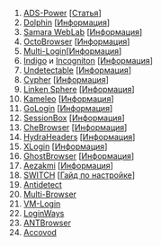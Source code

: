 1. [ADS-Power](https://app.adspower.net/registration) [[Статья](../Инструменты/Антидетект-браузеры/Антидетект-браузер%20AdsPower.md)]
2. [Dolphin](https://anty.dolphin.ru.com/) [[Информация](../Инструменты/Антидетект-браузеры/Антидетект-браузер%20Dolphin.md)]
3. [Samara WebLab](http://samara-weblab.ru/) [[Информация](../Инструменты/Антидетект-браузеры/Антидетект-браузер%20Samara%20WebLab.md)]
4. [OctoBrowser](https://octobrowser.net/#download) [[Информация](../Инструменты/Антидетект-браузеры/Антидетект-браузер%20OctoBrowser.md)]
5. [Multi-Login](https://multilogin.com/)[[Информация](../Инструменты/Антидетект-браузеры/Антидетект-браузер%20Multi-Login.md)]
6. [Indigo](https://indigobrowser.com/) и [Incogniton](https://incogniton.com/) [[Информация](../Инструменты/Антидетект-браузеры/Антидетект-браузеры%20Indigo%20и%20Incogniton.md)]
7. [Undetectable](https://undetectable.io/) [[Информация](../Инструменты/Антидетект-браузеры/Антидетект-браузер%20Undetectable.md)]
8. [Cypher](https://cypher-antibrowser.net/index) [[Информация](../Инструменты/Антидетект-браузеры/Антидетект-браузер%20Cypher.md)]
9. [Linken Sphere](https://ls.tenebris.cc/) [[Информация](../Инструменты/Антидетект-браузеры/Антидетект-браузер%20Linken%20Sphere.md)]
10. [Kameleo](https://kameleo.io/) [[Информация](../Инструменты/Антидетект-браузеры/Антидетект-браузер%20Kameleo.md)]
11. [GoLogin](https://gologin.com/pricing) [[Информация](../Инструменты/Антидетект-браузеры/Антидетект-браузер%20GoLogin.md)]
12. [SessionBox](https://sessionbox.io/products/workstation) [[Информация](../Инструменты/Антидетект-браузеры/Антидетект-браузер%20SessionBox.md)]
13. [CheBrowser](https://chebrowser.site/) [[Информация](../Инструменты/Антидетект-браузеры/Антидетект-браузер%20CheBrowser.md)]
14. [HydraHeaders](https://hydraproxy.com/hydraheaders/) [[Информация]()]
15. [XLogin](https://www.xlogin.us/pricing) [[Информация](../Инструменты/Антидетект-браузеры/Антидетект-браузер%20XLogin.md)]
16. [GhostBrowser](https://ghostbrowser.com/) [[Информация](../Инструменты/Антидетект-браузеры/Антидетект-браузер%20GhostBrowser.md)]
17. [Aezakmi](https://aezakmi.run/) [[Информация](../Инструменты/Антидетект-браузеры/Антидетект-браузер%20Aezakmi.md)]
18. [SWITCH](https://mipped.com/f/threads/switch-antidetekt-brauzer-dlja-vedenija-multiakkauntov.143070/) [[Гайд по настройке](https://telegra.ph/Free-Antik-2022-01-05)]
19. [Antidetect](https://antidetect.org/)
20. [Multi-Browser](https://lizard-program.ru/multi-browser.html)
21. [VM-Login](https://us.vmlogin.com/)
22. [LoginWays](https://us.vmlogin.com/)
23. [ANTBrowser](https://antbrowser.pro/)
24. [Accovod](https://accovod.com/en/)


